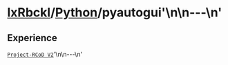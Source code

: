 # [lxRbckl]()/[Python](/Python)/pyautogui'\n\n---\n'
## Experience
[`Project-RCoD V2`](https://github.com/lxRbckl/Project-RCoD/blob/V2/README.md)'\n\n---\n'